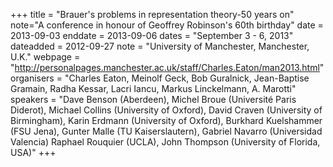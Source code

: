 +++
title = "Brauer's problems in representation theory-50 years on"
note="A conference in honour of Geoffrey Robinson's 60th birthday"
date = 2013-09-03
enddate = 2013-09-06
dates = "September 3 - 6, 2013"
dateadded = 2012-09-27
note = "University of Manchester, Manchester, U.K."
webpage = "http://personalpages.manchester.ac.uk/staff/Charles.Eaton/man2013.html"
organisers = "Charles Eaton, Meinolf Geck, Bob Guralnick, Jean-Baptise Gramain, Radha
Kessar, Lacri Iancu, Markus Linckelmann,  A. Marotti"
speakers = "Dave Benson (Aberdeen), Michel Broue (Université Paris Diderot),
Michael Collins (University of Oxford), David Craven (University of Birmingham),
Karin Erdmann (University of Oxford), Burkhard Kuelshammer (FSU Jena),
Gunter  Malle (TU Kaiserslautern), Gabriel Navarro (Universidad Valencia)
Raphael Rouquier (UCLA),  John Thompson (University of Florida, USA)"
+++
